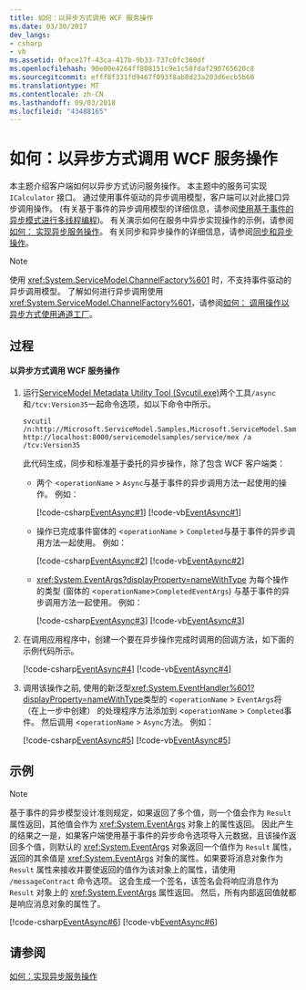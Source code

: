 ```yaml
---
title: 如何：以异步方式调用 WCF 服务操作
ms.date: 03/30/2017
dev_langs:
- csharp
- vb
ms.assetid: 0face17f-43ca-417b-9b33-737c0fc360df
ms.openlocfilehash: 90e00e4264ff808151c9e1c58fdaf290765620c8
ms.sourcegitcommit: efff8f331fd9467f093f8ab8d23a203d6ecb5b60
ms.translationtype: MT
ms.contentlocale: zh-CN
ms.lasthandoff: 09/03/2018
ms.locfileid: "43488165"
---
```

# <a name="how-to-call-wcf-service-operations-asynchronously"></a>如何：以异步方式调用 WCF 服务操作
本主题介绍客户端如何以异步方式访问服务操作。 本主题中的服务可实现 `ICalculator` 接口。 通过使用事件驱动的异步调用模型，客户端可以对此接口异步调用操作。 (有关基于事件的异步调用模型的详细信息，请参阅[使用基于事件的异步模式进行多线程编程](https://go.microsoft.com/fwlink/?LinkId=248184))。 有关演示如何在服务中异步实现操作的示例，请参阅[如何： 实现异步服务操作](../../../../docs/framework/wcf/how-to-implement-an-asynchronous-service-operation.md)。 有关同步和异步操作的详细信息，请参阅[同步和异步操作](../../../../docs/framework/wcf/synchronous-and-asynchronous-operations.md)。  
  
> [!NOTE]
>  使用 <xref:System.ServiceModel.ChannelFactory%601> 时，不支持事件驱动的异步调用模型。 了解如何进行异步调用使用<xref:System.ServiceModel.ChannelFactory%601>，请参阅[如何： 调用操作以异步方式使用通道工厂](../../../../docs/framework/wcf/feature-details/how-to-call-operations-asynchronously-using-a-channel-factory.md)。  
  
## <a name="procedure"></a>过程  
  
#### <a name="to-call-wcf-service-operations-asynchronously"></a>以异步方式调用 WCF 服务操作  
  
1.  运行[ServiceModel Metadata Utility Tool (Svcutil.exe)](../../../../docs/framework/wcf/servicemodel-metadata-utility-tool-svcutil-exe.md)两个工具`/async`和`/tcv:Version35`一起命令选项，如以下命令中所示。  
  
    ```  
    svcutil /n:http://Microsoft.ServiceModel.Samples,Microsoft.ServiceModel.Samples http://localhost:8000/servicemodelsamples/service/mex /a /tcv:Version35  
    ```  
  
     此代码生成，同步和标准基于委托的异步操作，除了包含 WCF 客户端类：  
  
    -   两个 <`operationName` > `Async`与基于事件的异步调用方法一起使用的操作。 例如：  
  
         [!code-csharp[EventAsync#1](../../../../samples/snippets/csharp/VS_Snippets_CFX/eventasync/cs/generatedclient.cs#1)]
         [!code-vb[EventAsync#1](../../../../samples/snippets/visualbasic/VS_Snippets_CFX/eventasync/vb/generatedclient.vb#1)]  
  
    -   操作已完成事件窗体的 <`operationName` > `Completed`与基于事件的异步调用方法一起使用。 例如：  
  
         [!code-csharp[EventAsync#2](../../../../samples/snippets/csharp/VS_Snippets_CFX/eventasync/cs/generatedclient.cs#2)]
         [!code-vb[EventAsync#2](../../../../samples/snippets/visualbasic/VS_Snippets_CFX/eventasync/vb/generatedclient.vb#2)]  
  
    -   <xref:System.EventArgs?displayProperty=nameWithType> 为每个操作的类型 (窗体的 <`operationName`>`CompletedEventArgs`) 与基于事件的异步调用方法一起使用。 例如：  
  
         [!code-csharp[EventAsync#3](../../../../samples/snippets/csharp/VS_Snippets_CFX/eventasync/cs/generatedclient.cs#3)]
         [!code-vb[EventAsync#3](../../../../samples/snippets/visualbasic/VS_Snippets_CFX/eventasync/vb/generatedclient.vb#3)]  
  
2.  在调用应用程序中，创建一个要在异步操作完成时调用的回调方法，如下面的示例代码所示。  
  
     [!code-csharp[EventAsync#4](../../../../samples/snippets/csharp/VS_Snippets_CFX/eventasync/cs/client.cs#4)]
     [!code-vb[EventAsync#4](../../../../samples/snippets/visualbasic/VS_Snippets_CFX/eventasync/vb/client.vb#4)]  
  
3.  调用该操作之前, 使用的新泛型<xref:System.EventHandler%601?displayProperty=nameWithType>类型的 <`operationName` > `EventArgs`将 （在上一步中创建） 的处理程序方法添加到 <`operationName` > `Completed`事件。 然后调用 <`operationName` > `Async`方法。 例如：  
  
     [!code-csharp[EventAsync#5](../../../../samples/snippets/csharp/VS_Snippets_CFX/eventasync/cs/client.cs#5)]
     [!code-vb[EventAsync#5](../../../../samples/snippets/visualbasic/VS_Snippets_CFX/eventasync/vb/client.vb#5)]  
  
## <a name="example"></a>示例  
  
> [!NOTE]
>  基于事件的异步模型设计准则规定，如果返回了多个值，则一个值会作为 `Result` 属性返回，其他值会作为 <xref:System.EventArgs> 对象上的属性返回。 因此产生的结果之一是，如果客户端使用基于事件的异步命令选项导入元数据，且该操作返回多个值，则默认的 <xref:System.EventArgs> 对象返回一个值作为 `Result` 属性，返回的其余值是 <xref:System.EventArgs> 对象的属性。如果要将消息对象作为 `Result` 属性来接收并要使返回的值作为该对象上的属性，请使用 `/messageContract` 命令选项。 这会生成一个签名，该签名会将响应消息作为 `Result` 对象上的 <xref:System.EventArgs> 属性返回。 然后，所有内部返回值就都是响应消息对象的属性了。  
  
 [!code-csharp[EventAsync#6](../../../../samples/snippets/csharp/VS_Snippets_CFX/eventasync/cs/client.cs#6)]
 [!code-vb[EventAsync#6](../../../../samples/snippets/visualbasic/VS_Snippets_CFX/eventasync/vb/client.vb#6)]  
  
## <a name="see-also"></a>请参阅  
 [如何：实现异步服务操作](../../../../docs/framework/wcf/how-to-implement-an-asynchronous-service-operation.md)
